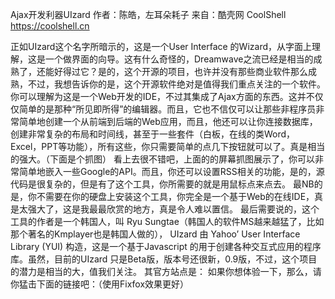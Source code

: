 Ajax开发利器UIzard
作者：陈皓，左耳朵耗子
来自：酷壳网 CoolShell https://coolshell.cn

正如UIzard这个名字所暗示的，这是一个User Interface 的Wizard，从字面上理解，这是一个做界面的向导。这有什么奇怪的，Dreamwave之流已经是相当的成熟了，还能好得过它？是的，这个开源的项目，也许并没有那些商业软件那么成熟，不过，我想告诉你的是，这个开源软件绝对是值得我们重点关注的一个软件。
你可以理解为这是一个Web开发的IDE，不过其集成了Ajax方面的东西。这并不仅仅简单的是那种“所见即所得”的编辑器。而且，它也不信仅可以让那些非程序员非常简单地创建一个从前端到后端的Web应用，而且，他还可以让你连接数据库，创建非常复杂的布局和时间线，甚至于一些套件（白板，在线的类Word，Excel，PPT等功能），所有这些，你只需要简单的点几下按钮就可以了。真是相当的强大。（下面是个抓图）
看上去很不错吧，上面的的屏幕抓图展示了，你可以非常简单地嵌入一些Google的API。而且，你还可以设置RSS相关的功能，是的，源代码是很复杂的，但是有了这个工具，你所需要的就是用鼠标点来点去。
最NB的是，你不需要在你的硬盘上安装这个工具，你完全是一个基于Web的在线IDE，真是太强大了，这是我最最欣赏的地方，真是令人难以置信。
最后需要说的，这个工具的作者是一个韩国人，叫 Ryu Sungtae（韩国人的软件MS越来越猛了，比如那个著名的Kmplayer也是韩国人做的）， UIzard 由 Yahoo’ User Interface Library (YUI) 构造，这是一个基于Javascript 的用于创建各种交互式应用的程序库。虽然，目前的UIzard 只是Beta版，版本号还很新，0.9版，不过，这个项目的潜力是相当的大，值我们关注。
其官方站点是：
如果你想体验一下，那么，请你猛击下面的链接吧：（使用Fixfox效果更好）